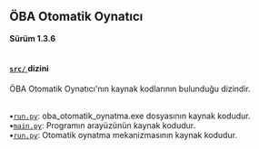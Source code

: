 <h2> ÖBA Otomatik Oynatıcı </h2>
<b> Sürüm 1.3.6 </b>
<br><br>
<h4>
<a href="/src/">
<code>src/</code>
</a> 
 dizini</h4>
<p> ÖBA Otomatik Oynatıcı'nın kaynak kodlarının bulunduğu dizindir. </p>
<br>
<b>•</b><code><a href="src/run.py">run.py</a></code>: oba_otomatik_oynatma.exe dosyasının kaynak kodudur.<br>
<b>•</b><code><a href="src/main.py">main.py</a></code>: Programın arayüzünün kaynak kodudur.<br>
<b>•</b><code><a href="src/autoplayer.py">run.py</a></code>: Otomatik oynatma mekanizmasının kaynak kodudur.<br>

